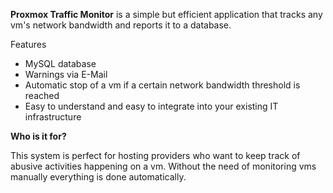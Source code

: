 **Proxmox Traffic Monitor** is a simple but efficient application that
tracks any vm's network bandwidth and reports it to a database.

Features

- MySQL database 
- Warnings via E-Mail
- Automatic stop of a vm if a certain network bandwidth threshold is reached
- Easy to understand and easy to integrate into your existing IT infrastructure

**Who is it for?**

This system is perfect for hosting providers who want to keep track of abusive activities happening
on a vm. Without the need of monitoring vms manually everything is done automatically.